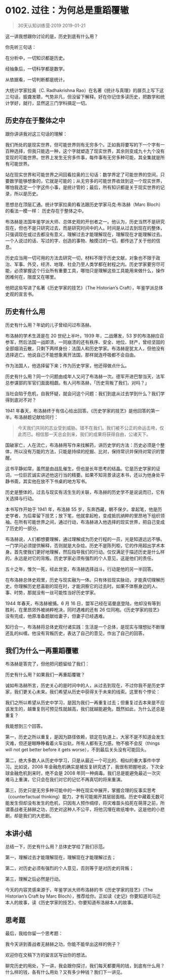 # 0102. 过往：为何总是重蹈覆辙
> 30天认知训练营·2019
2019-01-21

这一讲我想跟你讨论的是，历史到底有什么用？

你先听三句话：

在分析中，一切知识都是历史。

经抽象后，一切科学都是数学。

从依据看，一切判断都是统计。

大统计学家拉奥（C. Radhakrishna Rao）在名著《统计与真理》的扉页上写下这三句话，振聋发聩，气势非凡，但没留下解释。好在你记住多读历史，把数学和统计学好，就行，显然这三门学科搞定一切。

## 历史存在于整体之中
跟你讲讲我对这三句话的理解：

我们所处的是现实世界，但可能世界则有无穷多个。正如我将要写的下一个字有一百种选择，但我只能选一种，这个字就塑造了现实世界，其余则变成九十九个没有变现的可能世界。世界上发生无穷多件事，每件事有无穷多种可能，其全集就是所有可能世界。

站在现实世界和可能世界之间回看拉奥的三句话：数学界定了可能世界的空间，只要数学能够想象的，它就是可能的；从无穷多的可能世界收敛到这一个现实世界，哪怕我选定一个字这件小事，是统计管的；最后，所有知识都是关于现实世界的记录，所以是历史。

思想总在顶层汇通。统计学家拉奥的看法跟历史学家马克·布洛赫（Marc Bloch）的看法一模一样： 历史存在于整体之中。

布洛赫是法国年鉴学派大师、总体史观的开创者之一。他认为，历史当然不是研究现在，但也不是只研究过去，而是研究时间中的人。时间是从过去到现在的整体，只强调现在或过去都没有意义，理解过去才能理解现在，理解现在才能理解过去。一个人说过的话、写过的字、创造的事物、触摸过的一切，都传达了关于他的信息。

历史应当用一切可用的方法去研究一切，材料不限于历史文献，对象也不限于政治、军事、外交，经济、地理、社会乃至人类学都在射程之内。历史学家要穷尽可能，必须掌握这个行业所有重要工具，哪怕只是理解这些工具能用来做什么，操作困难何在，限度又在哪里。

他把这些写进了名著《历史学家的技艺》（The Historian’s Craft），年鉴学派总体史观的宣言书。

## 历史有什么用
历史有什么用？年幼的儿子曾经问过布洛赫。

布洛赫的学术生涯是在 20 世纪上半叶。1939 年，二战爆发，53 岁的布洛赫应召参军，然后法国一战即溃，一同崩溃的还有秩序、安全、地位、财产，曾经坚固的全部烟消云散，只剩下两样身份：法国人和历史学家。布洛赫是犹太人，但他没有选择逃亡。他说自己不能想象离开法国，那样就连呼吸都不会自由。

作为法国人，他选择留下来；作为历史学家，他还得做点什么。

历史有什么用？同一个问题由成年人又问了布洛赫一次。德军开进巴黎当天，法军总参谋部的军官们面面相觑。有人问布洛赫，「历史背叛了我们，对吗？」

当社会陷于危机，自我怀疑，就会问这个问题：我们到底从过去学到什么？我们学得到底对不对？

1941 年春天，布洛赫终于有信心给出回答。《历史学家的技艺》是他回答的第一半。布洛赫题记献给同行：

> 今天我们共同的志业受到威胁。错不在我们。我们被不公正的命运击垮，仅此而已。相信那一天总会到来，我们的成果将获得自由，公诸天下。

国破家亡，人在流亡，布洛赫用写作来找解药，讲历史学的方法：历史必须是个整体，所以没有万能的方法，只能是持续的挖掘、比对，保持常识并保持对常识的警醒。

这书平静如常，虽然是由战乱催生，但也是长年思考的结晶。它是历史学家的证词，一位巨匠诚实讲述他这行当的精要。如果不知背景读这本书，还以为他身处平静书斋，其实他在放不下书桌的地方写书。

历史是整体的，过去与现实有活生生的关联，布洛赫的历史学不是说说而已，它有关选择与行动。

本书写作开始于 1941 年，布洛赫 55 岁，东奔西藏，朝不保夕。拿起笔，他是历史学者，为后辈留下技艺；放下笔，他就拿起枪，变成抵抗纳粹的里昂地下组织领袖。在所有可能世界之间，通过行动，布洛赫进入他选择的现实世界，把自己变成了历史的一部分。

布洛赫说，人们都想要理解，通过理解成为历史行程的一员，光是知道远远不够。一门学问必须提供解释，否则就是大杂烩。历史不是陈列柜，它的作用超出学术本身。首先使我们更好地理解，然后指导我们的行动。仅仅满足于描述历史是什么样的，永远是对它的背叛。历史学家必须有强烈的个人意见，这是他们的责任。

五十之年，惟欠一死，经此世变，布洛赫选择战斗。行动是他的另一半回答。

在布洛赫总体史观里，历史与现实融为一体。只有体验现实脉动，才能真切理解历史。你理解历史悲喜剧的现在时，才能洞察它的过去时。如果不体察身边的人、事、时势，那就没有一丝可能性当好历史学家。

1944 年春天，布洛赫被捕。6 月 16 日，盟军己经在诺曼底登陆，他却没有等到胜利，在里昂郊外被纳粹枪决，同时遇难的还有 26 位同袍。《历史学家的技艺》没有完成，他原准备题献给妻子，但妻子已经遇难。

知行合一，布洛赫将总体史观付诸实践：生活是一个总体，是现实与理想扯不断理还乱的纠缠。他没有背叛历史，表达了自己的意见，作出了自己的回答。

## 我们为什么一再重蹈覆辙
布洛赫是答完了，但他把问题留给了我们：

历史有什么用？如果我们一再重蹈覆辙？

诚如布洛赫所言，历史关心的是时间中的人，从过去到现在，不过你我不是历史学家，我们更关心未来。我们希望从历史中获得关于未来的线索。这里有个悖论：

我们之所以希望从历史中学习，是因为我们一再重复过去；但重复过去本来是不应该发生的，越重复则可预见性就越高，我们就越能避免。既然如此，为什么还总是重复？

我能想到三个回答。

第一，历史之所以重复，是因为路径依赖，锁定在轨道上，大家不是不知道会发生灾难，但还是眼睁睁看着火车出轨，所有人都有无力感。物不极不会反（things will not get better before it gets worse），不到最后关头没有可能回头。

第二，绝大多数人从历史中学习，只是从最近一个可比的、相似的重大事件中学习。比如说，2008 年金融危机确实是被反复研究透了，我很有把握地说，下次全球金融危机到来时，绝不会是 2008 年同一种病毒。我们总是能避免最近一次灾难马上重演，它只会在我们对它的记忆不再真切的将来重演。

第三，历史只是无穷多种可能中的一种在现实中展开，掌握合理的反事实思考（counterfactual thinking）能力，才有可能揭开其层层面相。历史中藏着无数可能发生但却没有发生的危机，只因有人预作绸缪，将灾难苗头掐死在萌芽之前，所谓善战者无赫赫之功，历史对这种人不公平，将他沉埋在故纸堆中。这是他的小悲剧，却是我们的大悲剧。

## 本讲小结
总结一下，历史有什么用？总体史学给了我们示范。

第一，理解过去才能理解现在，理解现在才能理解过去；

第二，对历史必须有强烈的个人意见，否则等于是对历史的背叛；

第三，理解之后必然是行动。

今天的内容灵感来源于，年鉴学派大师布洛赫的书《历史学家的技艺》（The Historian’s Craft by Marc Bloch），推荐给你。正如读《史记》你要知道司马迁本人的故事，读《历史学家的技艺》，你要知道布洛赫本人的故事。

## 思考题
最后，我给你留一个思考题：

我今天讲到善战者无赫赫之功，你能不能举出这样的例子？

欢迎你在文稿下方的留言区写出你的想法。

聊完历史的用处，下一讲，我会跟你探讨，我们每天都要用的钱，到底有什么用？什么样的钱，各有什么用处？又有多少种钱？我们下一讲见。

